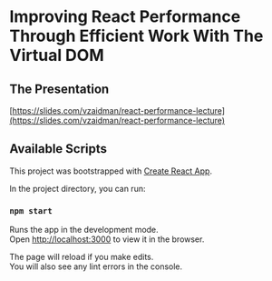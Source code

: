 # Improving React Performance Through Efficient Work With The Virtual DOM

## The Presentation

[https://slides.com/vzaidman/react-performance-lecture](https://slides.com/vzaidman/react-performance-lecture)

## Available Scripts

This project was bootstrapped with [Create React App](https://github.com/facebook/create-react-app).

In the project directory, you can run:

### `npm start`

Runs the app in the development mode.<br>
Open [http://localhost:3000](http://localhost:3000) to view it in the browser.

The page will reload if you make edits.<br>
You will also see any lint errors in the console.
